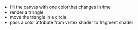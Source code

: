 * fill the canvas with one color that changes in time
* render a triangle
* move the triangle in a circle
* pass a color attribute from vertex shader to fragment shader